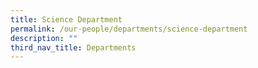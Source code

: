 ```yaml
---
title: Science Department
permalink: /our-people/departments/science-department
description: ""
third_nav_title: Departments
---
```

